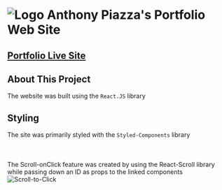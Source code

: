 # ![Logo](https://i.imgur.com/DzidW1Z.png) Anthony Piazza's Portfolio Web Site
## <a href="https://anthonypiazza.netlify.com">Portfolio Live Site</a>


## About This Project
The website was built using the `React.JS` library 
## Styling
The site was primarily styled with the `Styled-Components` library 
<br/>
<br/>
<br/>
<br/>
The Scroll-onClick feature was created by using the React-Scroll library while passing down an ID as props to the linked components
![Scroll-to-Click](https://i.imgur.com/50hF6SQ.png)
<br/>
<br/>
<br/>
<br/>
